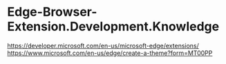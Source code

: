 # Edge-Browser-Extension.Development.Knowledge
https://developer.microsoft.com/en-us/microsoft-edge/extensions/ https://www.microsoft.com/en-us/edge/create-a-theme?form=MT00PP
